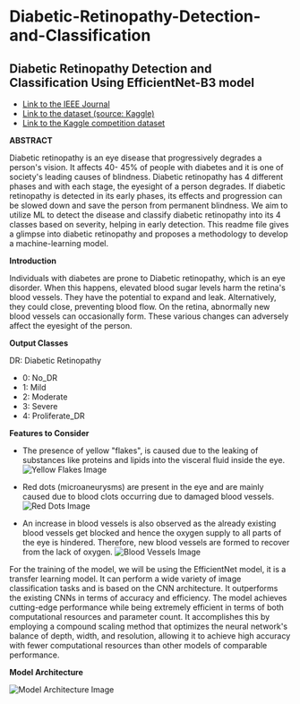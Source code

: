 # Diabetic-Retinopathy-Detection-and-Classification

## Diabetic Retinopathy Detection and Classification Using EfficientNet-B3 model

- [Link to the IEEE Journal](https://ieeexplore.ieee.org/document/10169756)
- [Link to the dataset (source: Kaggle)](https://www.kaggle.com/datasets/stefankrsteski/diabetic-retinopathy) 
- [Link to the Kaggle competition dataset](https://www.kaggle.com/competitions/aptos2019-blindness-detection)

**ABSTRACT**

Diabetic retinopathy is an eye disease that progressively degrades a person's vision. It affects 40- 45% of people with diabetes and it is one of society's leading causes of blindness. Diabetic retinopathy has 4 different phases and with each stage, the eyesight of a person degrades. If diabetic retinopathy is detected in its early phases, its effects and progression can be slowed down and save the person from permanent blindness. We aim to utilize ML to detect the disease and classify diabetic retinopathy into its 4 classes based on severity, helping in early detection. This readme file gives a glimpse into diabetic retinopathy and proposes a methodology to develop a machine-learning model.

**Introduction**

Individuals with diabetes are prone to Diabetic retinopathy, which is an eye disorder. When this happens, elevated blood sugar levels harm the retina's blood vessels. They have the potential to expand and leak. Alternatively, they could close, preventing blood flow. On the retina, abnormally new blood vessels can occasionally form. These various changes can adversely affect the eyesight of the person.

**Output Classes**

DR: Diabetic Retinopathy

- 0: No_DR
- 1: Mild
- 2: Moderate
- 3: Severe
- 4: Proliferate_DR

**Features to Consider**

- The presence of yellow "flakes", is caused due to the leaking of substances like proteins and lipids into the visceral fluid inside the eye.
  ![Yellow Flakes Image](assets/158290511/67b2f669-4b6b-456b-a087-12e7aaa2b276)

- Red dots (microaneurysms) are present in the eye and are mainly caused due to blood clots occurring due to damaged blood vessels.
  ![Red Dots Image](assets/158290511/958545c4-d982-458c-acb4-83af98d3c339)

- An increase in blood vessels is also observed as the already existing blood vessels get blocked and hence the oxygen supply to all parts of the eye is hindered. Therefore, new blood vessels are formed to recover from the lack of oxygen.
  ![Blood Vessels Image](assets/158290511/fdc36f89-0a0e-4b21-98b1-9226b68848f8)

For the training of the model, we will be using the EfficientNet model, it is a transfer learning model. It can perform a wide variety of image classification tasks and is based on the CNN architecture. It outperforms the existing CNNs in terms of accuracy and efficiency. The model achieves cutting-edge performance while being extremely efficient in terms of both computational resources and parameter count. It accomplishes this by employing a compound scaling method that optimizes the neural network's balance of depth, width, and resolution, allowing it to achieve high accuracy with fewer computational resources than other models of comparable performance.

**Model Architecture**

![Model Architecture Image](assets/158290511/c00fab54-cca7-4161-9a1d-e4175a74db78)
